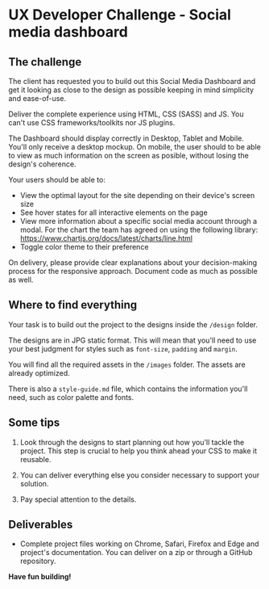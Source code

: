 # UX Developer Challenge - Social media dashboard

## The challenge

The client has requested you to build out this Social Media Dashboard and get it looking as close to the design as possible keeping in mind simplicity and ease-of-use.

Deliver the complete experience using HTML, CSS (SASS) and JS. You can't use CSS frameworks/toolkits nor JS plugins.

The Dashboard should display correctly in Desktop, Tablet and Mobile. You'll only receive a desktop mockup. On mobile, the user should to be able to view as much information on the screen as posible, without losing the design's coherence. 

Your users should be able to:

- View the optimal layout for the site depending on their device's screen size
- See hover states for all interactive elements on the page
- View more information about a specific social media account through a modal. For the chart the team has agreed on using the following library: https://www.chartjs.org/docs/latest/charts/line.html
- Toggle color theme to their preference

On delivery, please provide clear explanations about your decision-making process for the responsive approach. Document code as much as possible as well.

## Where to find everything

Your task is to build out the project to the designs inside the `/design` folder.

The designs are in JPG static format. This will mean that you'll need to use your best judgment for styles such as `font-size`, `padding` and `margin`. 

You will find all the required assets in the `/images` folder. The assets are already optimized.

There is also a `style-guide.md` file, which contains the information you'll need, such as color palette and fonts.

## Some tips

1. Look through the designs to start planning out how you'll tackle the project. This step is crucial to help you think ahead your CSS to make it reusable. 

2. You can deliver everything else you consider necessary to support your solution.

3. Pay special attention to the details.


## Deliverables

- Complete project files working on Chrome, Safari, Firefox and Edge and project's documentation. You can deliver on a zip or through a GitHub repository.

**Have fun building!**
